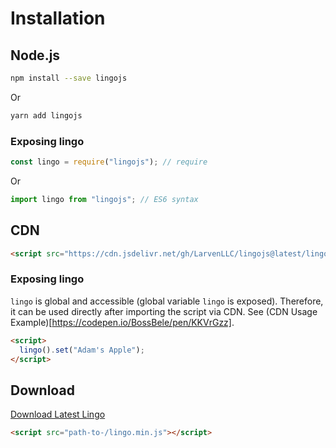 # Installation

## Node.js

```bash
npm install --save lingojs
```

Or

```bash
yarn add lingojs
```

### Exposing lingo

```js
const lingo = require("lingojs"); // require
```

Or

```jsx
import lingo from "lingojs"; // ES6 syntax
```

## CDN

```html
<script src="https://cdn.jsdelivr.net/gh/LarvenLLC/lingojs@latest/lingo.min.js"></script>
```

### Exposing lingo

`lingo` is global and accessible (global variable `lingo` is exposed). Therefore, it can be used directly after importing the script via CDN. See (CDN Usage Example)[https://codepen.io/BossBele/pen/KKVrGzz].

```html
<script>
  lingo().set("Adam's Apple");
</script>
```

## Download

[Download Latest Lingo](https://github.com/LarvenLLC/lingojs/releases/latest/download/lingo.zip)

```html
<script src="path-to-/lingo.min.js"></script>
```
